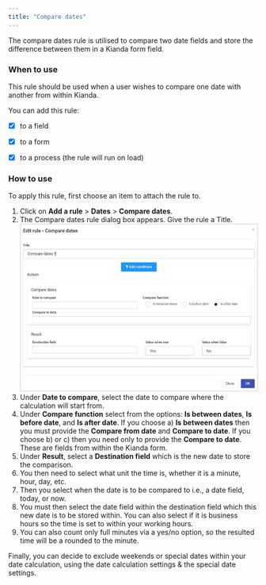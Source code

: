 ```yaml
---
title: "Compare dates"
---
```


The compare dates rule is utilised to compare two date fields and store the difference between them in a Kianda form field.

### When to use

This rule should be used when a user wishes to compare one date with another from within Kianda.

You can add this rule:

- [x] to a field

- [x] to a form 

- [x] to a process (the rule will run on load)

### How to use
To apply this rule, first choose an item to attach the rule to.

1. Click on **Add a rule** > **Dates** > **Compare dates**.
2. The Compare dates rule dialog box appears. Give the rule a Title.
     ![Compare dates dialog box](/images/compare-dates.jpg)
3. Under **Date to compare**, select the date to compare where the calculation will start from. 
4. Under **Compare function** select from the options: **Is between dates**, **Is before date**, and **Is after date**. If you choose a) **Is between dates** then you must provide the **Compare from date** and **Compare to date**. If you choose b) or c) then you need only to provide the **Compare to date**. These are fields from within the Kianda form.
5. Under **Result**, select a **Destination field** which is the new date to store the comparison. 
6. You then need to select what unit the time is, whether it is a minute, hour, day, etc. 
7. Then you select when the date is to be compared to i.e., a date field, today, or now. 
8. You must then select the date field within the destination field which this new date is to be stored within. You can also select if it is business hours so the time is set to within your working hours.
9. You can also count only full minutes via a yes/no option, so the resulted time will be a rounded to the minute. 

Finally, you can decide to exclude weekends or special dates within your date calculation, using the date calculation settings & the special date settings. 
